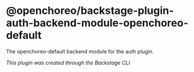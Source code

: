 # @openchoreo/backstage-plugin-auth-backend-module-openchoreo-default

The openchoreo-default backend module for the auth plugin.

_This plugin was created through the Backstage CLI_

